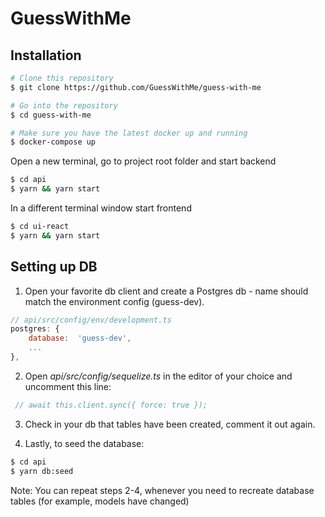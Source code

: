 # GuessWithMe


## Installation

```bash
# Clone this repository
$ git clone https://github.com/GuessWithMe/guess-with-me

# Go into the repository
$ cd guess-with-me

# Make sure you have the latest docker up and running
$ docker-compose up
```
Open a new terminal, go to project root folder and start backend
```bash
$ cd api
$ yarn && yarn start
```
In a different terminal window start frontend
```bash
$ cd ui-react
$ yarn && yarn start
```

## Setting up DB

1. Open your favorite db client and create a Postgres db - name should match the environment config (guess-dev).
```javascript
// api/src/config/env/development.ts
postgres: {
	database:  'guess-dev',
	...
},
```

2. Open *api/src/config/sequelize.ts* in the editor of your choice and uncomment this line:
```javascript
 // await this.client.sync({ force: true });
```
3. Check in your db that tables have been created, comment it out again.

4. Lastly, to seed the database:
```bash
$ cd api
$ yarn db:seed
```

Note: You can repeat steps 2-4, whenever you need to recreate database tables (for example, models have changed)
